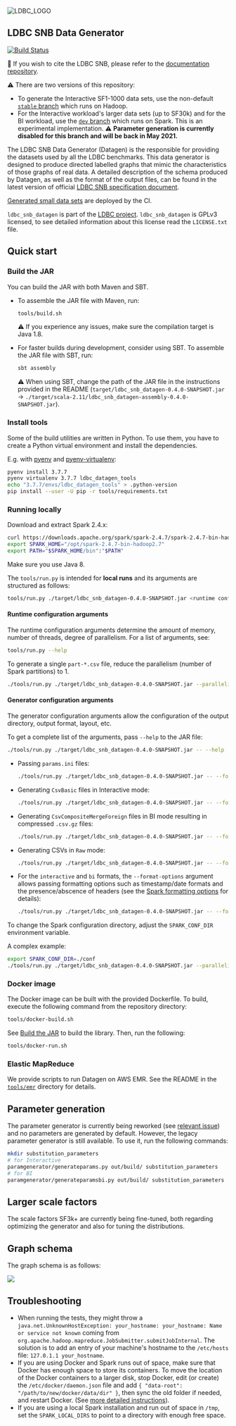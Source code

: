 ![LDBC_LOGO](https://raw.githubusercontent.com/wiki/ldbc/ldbc_snb_datagen/images/ldbc-logo.png)

LDBC SNB Data Generator
----------------------

[![Build Status](https://circleci.com/gh/ldbc/ldbc_snb_datagen.svg?style=svg)](https://circleci.com/gh/ldbc/ldbc_snb_datagen)

:scroll: If you wish to cite the LDBC SNB, please refer to the [documentation repository](https://github.com/ldbc/ldbc_snb_docs#how-to-cite-ldbc-benchmarks).

:warning: There are two versions of this repository:
* To generate the Interactive SF1-1000 data sets, use the non-default [`stable` branch](https://github.com/ldbc/ldbc_snb_datagen/tree/stable) which runs on Hadoop.
* For the Interactive workload's larger data sets (up to SF30k) and for the BI workload, use the [`dev` branch](https://github.com/ldbc/ldbc_snb_datagen/) which runs on Spark. This is an experimental implementation. :warning: **Parameter generation is currently disabled for this branch and will be back in May 2021.**

The LDBC SNB Data Generator (Datagen) is the responsible for providing the datasets used by all the LDBC benchmarks. This data generator is designed to produce directed labelled graphs that mimic the characteristics of those graphs of real data. A detailed description of the schema produced by Datagen, as well as the format of the output files, can be found in the latest version of official [LDBC SNB specification document](https://github.com/ldbc/ldbc_snb_docs).

[Generated small data sets](https://ldbc.github.io/ldbc_snb_datagen/) are deployed by the CI.

`ldbc_snb_datagen` is part of the [LDBC project](http://www.ldbcouncil.org/).
`ldbc_snb_datagen` is GPLv3 licensed, to see detailed information about this license read the `LICENSE.txt` file.

## Quick start

### Build the JAR

You can build the JAR with both Maven and SBT.

* To assemble the JAR file with Maven, run:

    ```bash
    tools/build.sh
    ```

    :warning: If you experience any issues, make sure the compilation target is Java 1.8.

* For faster builds during development, consider using SBT. To assemble the JAR file with SBT, run:

    ```bash
    sbt assembly
    ```

    :warning: When using SBT, change the path of the JAR file in the instructions provided in the README (`target/ldbc_snb_datagen-0.4.0-SNAPSHOT.jar` -> `./target/scala-2.11/ldbc_snb_datagen-assembly-0.4.0-SNAPSHOT.jar`).

### Install tools

Some of the build utilities are written in Python. To use them, you have to create a Python virtual environment
and install the dependencies.

E.g. with [pyenv](https://github.com/pyenv/pyenv) and [pyenv-virtualenv](https://github.com/pyenv/pyenv-virtualenv):
```bash
pyenv install 3.7.7
pyenv virtualenv 3.7.7 ldbc_datagen_tools
echo "3.7.7/envs/ldbc_datagen_tools" > .python-version
pip install --user -U pip -r tools/requirements.txt
```
### Running locally

Download and extract Spark 2.4.x:

```bash
curl https://downloads.apache.org/spark/spark-2.4.7/spark-2.4.7-bin-hadoop2.7.tgz | sudo tar -xz -C /opt/
export SPARK_HOME="/opt/spark-2.4.7-bin-hadoop2.7"
export PATH="$SPARK_HOME/bin":"$PATH"
```

Make sure you use Java 8.

The `tools/run.py` is intended for **local runs** and its arguments are structured as follows:

```bash
tools/run.py ./target/ldbc_snb_datagen-0.4.0-SNAPSHOT.jar <runtime configuration arguments> -- <generator configuration arguments>
```

#### Runtime configuration arguments

The runtime configuration arguments determine the amount of memory, number of threads, degree of parallelism. For a list of arguments, see:

```bash
tools/run.py --help
```

To generate a single `part-*.csv` file, reduce the parallelism (number of Spark partitions) to 1.

```bash
./tools/run.py ./target/ldbc_snb_datagen-0.4.0-SNAPSHOT.jar --parallelism 1 -- --format csv --scale-factor 0.003 --mode interactive
```
#### Generator configuration arguments

The generator configuration arguments allow the configuration of the output directory, output format, layout, etc.

To get a complete list of the arguments, pass `--help` to the JAR file:

```bash
./tools/run.py ./target/ldbc_snb_datagen-0.4.0-SNAPSHOT.jar -- --help
```

* Passing `params.ini` files:

  ```bash
  ./tools/run.py ./target/ldbc_snb_datagen-0.4.0-SNAPSHOT.jar -- --format csv --param-file params.ini
  ```

* Generating `CsvBasic` files in Interactive mode:

  ```bash
  ./tools/run.py ./target/ldbc_snb_datagen-0.4.0-SNAPSHOT.jar -- --format csv --scale-factor 0.003 --explode-edges --explode-attrs --mode interactive
  ```

* Generating `CsvCompositeMergeForeign` files in BI mode resulting in compressed `.csv.gz` files:

  ```bash
  ./tools/run.py ./target/ldbc_snb_datagen-0.4.0-SNAPSHOT.jar -- --format csv --scale-factor 0.003 --mode bi --format-options compression=gzip
  ```

* Generating CSVs in `Raw` mode:

  ```bash
  ./tools/run.py ./target/ldbc_snb_datagen-0.4.0-SNAPSHOT.jar -- --format csv --scale-factor 0.003 --mode raw
  ```

* For the `interactive` and `bi` formats, the `--format-options` argument allows passing formatting options such as timestamp/date formats and the presence/abscence of headers (see the [Spark formatting options](https://spark.apache.org/docs/2.4.7/api/scala/index.html#org.apache.spark.sql.DataFrameWriter) for details):

  ```bash
  ./tools/run.py ./target/ldbc_snb_datagen-0.4.0-SNAPSHOT.jar -- --format csv --scale-factor 0.003 --mode interactive --format-options timestampFormat=MM/dd/YYYY\ HH:mm:ss,dateFormat=MM/dd/YYYY,header=false
  ```

To change the Spark configuration directory, adjust the `SPARK_CONF_DIR` environment variable.

A complex example:

```bash
export SPARK_CONF_DIR=./conf
./tools/run.py ./target/ldbc_snb_datagen-0.4.0-SNAPSHOT.jar --parallelism 4 --memory 8G -- --format csv --format-options timestampFormat=MM/dd/YYYY\ HH:mm:ss,dateFormat=MM/dd/YYYY --explode-edges --explode-attrs --mode interactive --scale-factor 0.003
```

### Docker image

<!-- SNB Datagen images are available via [Docker Hub](https://hub.docker.com/r/ldbc/datagen/) (currently outdated). -->

The Docker image can be built with the provided Dockerfile. To build, execute the following command from the repository directory:

```bash
tools/docker-build.sh
```

See [Build the JAR](#build-the-jar) to build the library. Then, run the following:

```bash
tools/docker-run.sh
```

### Elastic MapReduce

We provide scripts to run Datagen on AWS EMR. See the README in the [`tools/emr`](tools/emr) directory for details.

## Parameter generation

The parameter generator is currently being reworked (see [relevant issue](https://github.com/ldbc/ldbc_snb_datagen/issues/83)) and no parameters are generated by default.
However, the legacy parameter generator is still available. To use it, run the following commands:

```bash
mkdir substitution_parameters
# for Interactive
paramgenerator/generateparams.py out/build/ substitution_parameters
# for BI
paramgenerator/generateparamsbi.py out/build/ substitution_parameters
```

## Larger scale factors

The scale factors SF3k+ are currently being fine-tuned, both regarding optimizing the generator and also for tuning the distributions.

## Graph schema

The graph schema is as follows:

![](https://raw.githubusercontent.com/ldbc/ldbc_snb_docs/dev/figures/schema-comfortable.png)

## Troubleshooting

* When running the tests, they might throw a `java.net.UnknownHostException: your_hostname: your_hostname: Name or service not known` coming from `org.apache.hadoop.mapreduce.JobSubmitter.submitJobInternal`. The solution is to add an entry of your machine's hostname to the `/etc/hosts` file: `127.0.1.1 your_hostname`.
* If you are using Docker and Spark runs out of space, make sure that Docker has enough space to store its containers. To move the location of the Docker containers to a larger disk, stop Docker, edit (or create) the `/etc/docker/daemon.json` file and add `{ "data-root": "/path/to/new/docker/data/dir" }`, then sync the old folder if needed, and restart Docker. (See [more detailed instructions](https://www.guguweb.com/2019/02/07/how-to-move-docker-data-directory-to-another-location-on-ubuntu/)).
* If you are using a local Spark installation and run out of space in `/tmp`, set the `SPARK_LOCAL_DIRS` to point to a directory with enough free space.
